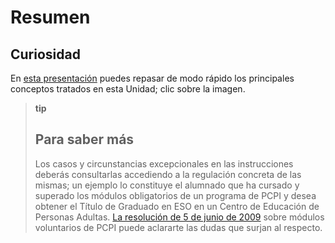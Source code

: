
# Resumen

## Curiosidad 

En [esta presentación](http://aularagon.catedu.es/materialesaularagon2013/fepa/zips/Modulo_1/ResumenU5.pdf) puedes repasar de modo rápido los principales conceptos tratados en esta Unidad; clic sobre la imagen.

>**tip**
>## Para saber más
>
>Los casos y circunstancias excepcionales en las instrucciones deberás consultarlas accediendo a la regulación concreta de las mismas; un ejemplo lo constituye el alumnado que ha cursado y superado los módulos obligatorios de un programa de PCPI y desea obtener el Título de Graduado en ESO en un Centro de Educación de Personas Adultas. [La resolución de 5 de junio de 2009](Resolucion-modulosvoluntarios-PCPI.pdf) sobre módulos voluntarios de PCPI puede aclararte las dudas que surjan al respecto.
